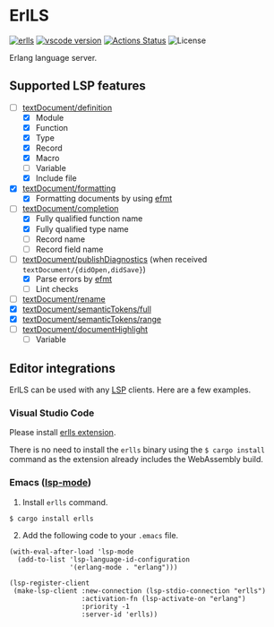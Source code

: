 ErlLS
=====

[![erlls](https://img.shields.io/crates/v/erlls.svg)](https://crates.io/crates/erlls)
[![vscode version](https://img.shields.io/vscode-marketplace/v/sile.erlls.svg?label=vscode)](https://marketplace.visualstudio.com/items?itemName=sile.erlls)
[![Actions Status](https://github.com/sile/erlls/workflows/CI/badge.svg)](https://github.com/sile/erlls/actions)
![License](https://img.shields.io/crates/l/erlls)

Erlang language server.

Supported LSP features
----------------------

- [ ] [textDocument/definition](https://microsoft.github.io/language-server-protocol/specifications/lsp/3.17/specification/#textDocument_definition)
  - [x] Module
  - [x] Function
  - [x] Type
  - [x] Record
  - [x] Macro
  - [ ] Variable
  - [x] Include file
- [x] [textDocument/formatting](https://microsoft.github.io/language-server-protocol/specifications/lsp/3.17/specification/#textDocument_formatting)
  - [x] Formatting documents by using [efmt](https://bithub.com/sile/efmt)
- [ ] [textDocument/completion](https://microsoft.github.io/language-server-protocol/specifications/lsp/3.17/specification/#textDocument_completion)
  - [x] Fully qualified function name
  - [x] Fully qualified type name
  - [ ] Record name
  - [ ] Record field name
- [ ] [textDocument/publishDiagnostics](https://microsoft.github.io/language-server-protocol/specifications/lsp/3.17/specification/#textDocument_publishDiagnostics) (when received `textDocument/{didOpen,didSave}`)
  - [x] Parse errors by [efmt](https://github.com/sile/efmt)
  - [ ] Lint checks
- [ ] [textDocument/rename](https://microsoft.github.io/language-server-protocol/specifications/lsp/3.17/specification/#textDocument_rename)
- [x] [textDocument/semanticTokens/full](https://microsoft.github.io/language-server-protocol/specifications/lsp/3.17/specification/#textDocument_semanticTokens)
- [x] [textDocument/semanticTokens/range](https://microsoft.github.io/language-server-protocol/specifications/lsp/3.17/specification/#textDocument_semanticTokens)
- [ ] [textDocument/documentHighlight](https://microsoft.github.io/language-server-protocol/specifications/lsp/3.17/specification/#textDocument_documentHighlight)
  - [ ] Variable

Editor integrations
-------------------

ErlLS can be used with any [LSP](https://microsoft.github.io/language-server-protocol/) clients. 
Here are a few examples.

### Visual Studio Code

Please install [erlls extension](https://marketplace.visualstudio.com/items?itemName=sile.erlls).

There is no need to install the `erlls` binary using the `$ cargo install` command as the extension already includes the WebAssembly build.

### Emacs ([lsp-mode](https://github.com/emacs-lsp/lsp-mode))

1. Install `erlls` command.

```console
$ cargo install erlls
```

2. Add the following code to your `.emacs` file.

```emacs
(with-eval-after-load 'lsp-mode
  (add-to-list 'lsp-language-id-configuration
               '(erlang-mode . "erlang")))

(lsp-register-client
 (make-lsp-client :new-connection (lsp-stdio-connection "erlls")
                  :activation-fn (lsp-activate-on "erlang")
                  :priority -1
                  :server-id 'erlls))
```
